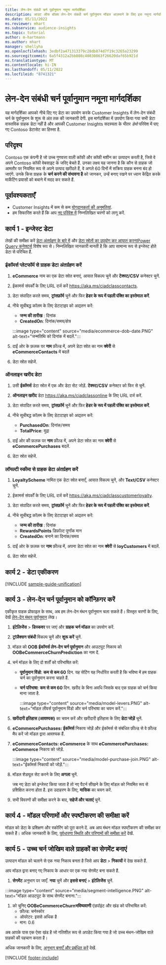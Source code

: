 ```yaml
---
title: लेन-देन संबंधी चर्न पूर्वानुमान नमूना मार्गदर्शिका
description: आउट ऑफ बॉक्स लेन-देन संबंधी चर्न पूर्वानुमान मॉडल आज़माने के लिए इस नमूना मार्गदर्शिका का उपयोग करें.
ms.date: 05/11/2022
ms.reviewer: mhart
ms.subservice: audience-insights
ms.topic: tutorial
author: m-hartmann
ms.author: mhart
manager: shellyha
ms.openlocfilehash: 3edbf2a471313379c28db874d7f19c3265a23299
ms.sourcegitcommit: 6a5f4312a2bb808c40830863f26620daf65b921d
ms.translationtype: MT
ms.contentlocale: hi-IN
ms.lasthandoff: 05/11/2022
ms.locfileid: "8741321"
---
```

# <a name="transactional-churn-prediction-sample-guide"></a>लेन-देन संबंधी चर्न पूर्वानुमान नमूना मार्गदर्शिका

यह मार्गदर्शिका आपको नीचे दिए गए डेटा का उपयोग करके Customer Insights में लेन-देन संबंधी चर्न के पूर्वानुमान के शुरू से अंत तक की जानकारी देगी. इस मार्गदर्शिका में उपयोग किया गया सभी डेटा वास्तविक ग्राहक डेटा नहीं है और आपकी Customer Insights सदस्यता के भीतर *डेमो* परिवेश में पाए गए Contoso डेटासेट का हिस्सा है.

## <a name="scenario"></a>परिदृश्य

Contoso एक कंपनी है जो उच्च गुणवत्ता वाली कॉफी और कॉफी मशीन का उत्पादन करती है, जिसे वे अपने Contoso कॉफी वेबसाइट के जरिए बेचते हैं. उनका लक्ष्य यह जानना है कि कौन से ग्राहक जो आमतौर पर नियमित रूप से अपने उत्पाद खरीदते हैं, वे अगले 60 दिनों में सक्रिय ग्राहक बनना बंद हो जाएंगे. उनके किस ग्राहक के **चर्न करने की संभावना है** को जानकर, उन्हें बनाए रखने पर ध्यान केंद्रित करके मार्केटिंग प्रयासों को बचाने में मदद कर सकते हैं.

## <a name="prerequisites"></a>पूर्वावश्यकताएँ

- Customer Insights में कम से कम [योगदानकर्ता की अनुमतियां](permissions.md).
- हम सिफारिश करते हैं कि आप [नए परिवेश में](manage-environments.md) निम्नलिखित चरणों को लागू करें.

## <a name="task-1---ingest-data"></a>कार्य 1 - इन्जेस्ट डेटा

लेखों की समीक्षा करें [डेटा अंतर्ग्रहण के बारे में](data-sources.md) और [डेटा स्रोतों का उपयोग कर आयात करनाPower Query कनेक्टर्स](connect-power-query.md) विशेष रूप से। निम्नलिखित जानकारी मानती है कि आप सामान्य रूप से इन्जेस्ट होते डेटा से परिचित हैं. 

### <a name="ingest-customer-data-from-ecommerce-platform"></a>ईकॉमर्स प्लेटफॉर्म से ग्राहक डेटा अंतर्ग्रहण करें

1. **eCommerce** नाम का एक डेटा स्रोत बनाएं, आयात विकल्प चुनें और **टेक्स्ट/CSV** कनेक्टर चुनें.

1. ईकामर्स संपर्कों के लिए URL दर्ज करें https://aka.ms/ciadclasscontacts.

1. डेटा संपादित करते समय, **ट्रांसफ़ॉर्म** चुनें और फिर **हेडर के रूप में पहली पंक्ति का इस्तेमाल करें**.

1. नीचे सूचीबद्ध कॉलम के लिए डेटाटाइप को अद्यतन करें:

   - **जन्म की तारीख** : दिनांक
   - **CreatedOn**: दिनांक/समय/क्षेत्र

   :::image type="content" source="media/ecommerce-dob-date.PNG" alt-text="जन्मतिथि को दिनांक में बदलें.":::

1. दाईं ओर के फ़लक पर **नाम** फ़ील्ड में, अपने डेटा स्रोत का नाम **क्वेरी** से **eCommerceContacts** में बदलें

1. डेटा स्रोत सहेजें.

### <a name="ingest-online-purchase-data"></a>ऑनलाइन खरीद डेटा

1. उसी **ईकॉमर्स** डेटा स्रोत में एक और डेटा सेट जोड़ें. **टेक्स्ट/CSV** कनेक्टर को फिर से चुनें.

1. **ऑनलाइन खरीद** डेटा https://aka.ms/ciadclassonline के लिए URL दर्ज करें.

1. डेटा संपादित करते समय, **ट्रांसफ़ॉर्म** चुनें और फिर **हेडर के रूप में पहली पंक्ति का इस्तेमाल करें**.

1. नीचे सूचीबद्ध कॉलम के लिए डेटाटाइप को अद्यतन करें:

   - **PurchasedOn**: दिनांक/समय
   - **TotalPrice**: मुद्रा
   
1. दाईं ओर की फ़लक पर **नाम** फ़ील्ड में, अपने डेटा स्रोत का नाम **क्वेरी** से **eCommercePurchases** बदलें.

1. डेटा स्रोत सहेजें.

### <a name="ingest-customer-data-from-loyalty-schema"></a>लॉयल्टी स्कीमा से ग्राहक डेटा अंतर्ग्रहण करें

1. **LoyaltyScheme** नामित एक डेटा स्रोत बनाएँ, आयात विकल्प चुनें, और **Text/CSV** कनेक्टर चुनें.

1. ईकामर्स संपर्कों के लिए URL दर्ज करें https://aka.ms/ciadclasscustomerloyalty.

1. डेटा संपादित करते समय, **ट्रांसफ़ॉर्म** चुनें और फिर **हेडर के रूप में पहली पंक्ति का इस्तेमाल करें**.

1. नीचे सूचीबद्ध कॉलम के लिए डेटाटाइप को अद्यतन करें:

   - **जन्म की तारीख** : दिनांक
   - **RewardsPoints** डिफ़ॉल्ट पूर्णांक मान
   - **CreatedOn**: बनाने का दिनांक/समय

1. दाईं ओर के फ़लक पर **नाम** फ़ील्ड में, अपना डेटा स्रोत का नाम **क्वेरी** से **loyCustomers** में बदलें.

1. डेटा स्रोत सहेजें.

## <a name="task-2---data-unification"></a>कार्य 2 - डेटा एकीकरण

[!INCLUDE [sample-guide-unification](includes/sample-guide-unification.md)]

## <a name="task-3---configure-transaction-churn-prediction"></a>कार्य 3 - लेन-देन चर्न पूर्वानुमान को कॉन्फ़िगर करें

एकीकृत ग्राहक प्रोफाइल के साथ, अब हम लेन-देन मंथन पूर्वानुमान चला सकते हैं। विस्तृत चरणों के लिए, देखें [लेन-देन मंथन पूर्वानुमान](predict-transactional-churn.md) लेख। 

1. **इंटेलिजेंस** > **डिस्कवर** पर जाएं और **ग्राहक चर्न मॉडल** का उपयोग करें.

1. **ट्रांज़ैक्सन संबंधी** विकल्प चुनें और **शुरू करें** चुनें.

1. मॉडल को **OOB ईकॉमर्स लेन-देन चर्न पूर्वानुमान** और आउटपुट निकाय को **OOBeCommerceChurnPrediction** का नाम दें.

1. चर्न मॉडल के लिए दो शर्तों को परिभाषित करें:

   * **पूर्वानुमान विंडो**: **कम से कम 60** दिन. यह सेटिंग यह निर्धारित करती है कि भविष्य में हम ग्राहक चर्न का पूर्वानुमान करना चाहते हैं.

   * **चर्न परिभाषा**: **कम से कम 60** दिन. खरीद के बिना अवधि जिसके बाद एक ग्राहक को चर्न किया माना जाता है.

     :::image type="content" source="media/model-levers.PNG" alt-text="मॉडल लीवर्स पूर्वानुमान विंडो और चर्न परिभाषा का चयन करें.":::

1. **खरीदारी इतिहास (आवश्यक)** का चयन करें और खरीदारी इतिहास के लिए **डेटा जोड़ें** चुनें.

1. **eCommercePurchases: ईकॉमर्स** निकाय जोड़ें और ईकॉमर्स से संबंधित फ़ील्ड से वे फ़ील्ड मैप करें जो मॉडल द्वारा आवश्यक हैं.

1. **eCommerceContacts: eCommerce** के साथ **eCommercePurchases: eCommerce** निकाय को जोड़ें.

   :::image type="content" source="media/model-purchase-join.PNG" alt-text="ईकॉमर्स निकायों को जोड़ें.":::

1. मॉडल शेड्यूल सेट करने के लिए **अगला** चुनें.

   जब नए डेटा को इन्जेस्ट किया जाता है तो नए पैटर्न सीखने के लिए मॉडल को नियमित रूप से प्रशिक्षित करना होता है. इस उदाहरण के लिए, **मासिक** का चयन करें.

1. सभी विवरणों की समीक्षा करने के बाद, **सहेजें और चलाएं** चुनें.

## <a name="task-4---review-model-results-and-explanations"></a>कार्य 4 - मॉडल परिणामों और स्पष्टीकरण की समीक्षा करें

मॉडल को डेटा के प्रशिक्षण और स्कोरिंग को पूरा करने दें. अब आप मंथन मॉडल स्पष्टीकरण की समीक्षा कर सकते हैं। अधिक जानकारी के लिए, [पूर्वधारणा स्थिति और परिणामों की समीक्षा करें](predict-transactional-churn.md#review-a-prediction-status-and-results) देखें.

## <a name="task-5---create-a-segment-of-high-churn-risk-customers"></a>कार्य 5 - उच्च चर्न जोखिम वाले ग्राहकों का सेगमेंट बनाएं

उत्पादन मॉडल को चलाने से एक नया निकाय बनता है जिसे आप **डेटा** > **निकायों** में देख सकते हैं.   

आप मॉडल द्वारा बनाए गए निकाय के आधार पर एक नया सेगमेंट बना सकते हैं.

1.  **सेगमेंट** अनुभाग पर जाएँ. **नया** चुनें और **इससे बनाएं** > **इंटेलिजेंस** चुनें. 

   :::image type="content" source="media/segment-intelligence.PNG" alt-text="मॉडल आउटपुट के साथ सेगमेंट बनाना.":::

1. को चुनिए **OOBeCommerceChurnभविष्यवाणी** एंडपॉइंट और खंड को परिभाषित करें: 
   - फ़ील्ड: चर्नस्कोर
   - ऑपरेटर: इससे अधिक है
   - मान: 0.6

अब आपके पास एक ऐसा खंड है जो गतिशील रूप से अपडेट किया गया है जो उच्च मंथन-जोखिम वाले ग्राहकों की पहचान करता है।

अधिक जानकारी के लिए, [अनुभाग बनाएँ और प्रबंधित करें](segments.md) देखें.


[!INCLUDE [footer-include](includes/footer-banner.md)]
